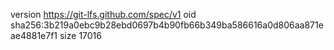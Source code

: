 version https://git-lfs.github.com/spec/v1
oid sha256:3b219a0ebc9b28ebd0697b4b90fb66b349ba586616a0d806aa871eae4881e7f1
size 17016
